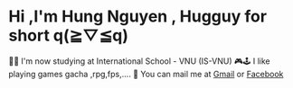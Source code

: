 # Hi ,I'm Hung Nguyen , Hugguy for short q(≧▽≦q)


🧑‍💻    I'm now studying at International School - VNU (IS-VNU)
🎮🕹️ I like playing games gacha ,rpg,fps,....
📧    You can mail me at [Gmail](hungwork2109@gmail.com) or [Facebook](https://www.facebook.com/iamhugguy)

